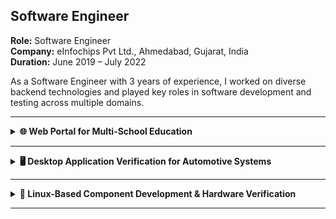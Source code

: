 ## Software Engineer  
**Role:** Software Engineer  
**Company:** eInfochips Pvt Ltd., Ahmedabad, Gujarat, India  
**Duration:** June 2019 – July 2022  

As a Software Engineer with 3 years of experience, I worked on diverse backend technologies and played key roles in software development and testing across multiple domains.

---
<details>
<summary><strong> 🌐 Web Portal for Multi-School Education</strong></summary>

**Project Goal:**  
Developed a school web portal to manage records for schools, students, teachers, and extracurricular programs. A similar version was also adapted for a pharmaceutical company to manage employee records, products, and industrial machinery data.

**My Role:**  
- Redesigned the entire MySQL database structure with over 100 interrelated tables.  
- Handled missing values, inconsistent data types, and complex relationships.  
- Created optimized procedures, views, and advanced queries for data retrieval.  
- Developed RESTful APIs using Node.js to support frontend interactions (Angular-based UI).  
- Ensured scalability and consistency in backend architecture.

**Tech Stack:**  
Node.js, JavaScript, MySQL, Angular, CI/CD, JIRA, Jenkins, GitHub

</details>

---
<details>
<summary><strong> 🖥️ Desktop Application Verification for Automotive Systems</strong></summary>

**Project Goal:**  
Automate the verification of a desktop application used for analyzing in-car entertainment systems in four-wheelers. The testing covered UI interaction, log file analysis, remote control systems, and report validation.

**My Role:**  
- Acted as the lead developer and was responsible for requirement gathering, architecture design, and documentation.  
- Designed 60+ test cases covering various modules.  
- Developed a robust testing framework using Node.js, Jest, and Selenium.  
- Incorporated NLP-based log verification using spaCy to validate system messages and interactions.  
- Developed custom modules to test graph rendering and interactive UI elements.

**Tech Stack:**  
Node.js, Jest, Selenium, Python (spaCy), GitHub, Jenkins, Excel, Confluence, Kanban Boards

</details>

---
<details>
<summary><strong> 🔧 Linux-Based Component Development & Hardware Verification</strong></summary>

**Project Goal:**  
Develop software components and verify hardware for a new smart soundbar model, part of a suite of smart audio devices (e.g., speakers, headphones) integrated with voice assistants like Alexa, Google Assistant, and Siri.

**My Role:**  
- Developed a new software component using C++ and Linux shell scripts for a lightweight OS.  
- Built a modular architecture compatible with the existing device ecosystem.  
- Enabled module reusability, efficient communication between UI and app, and device-to-device interactions.  
- Configured and extended an existing automation testing framework (in Python & Pytest) for the new hardware.  
- Specialized in debugging, fixing integration issues, and optimizing performance.

**Tech Stack:**  
Linux, C++, Python, Pytest, Selenium, Jenkins, GitHub, JIRA, Confluence, Excel, Wiki, Kanban Boards

</details>

---
